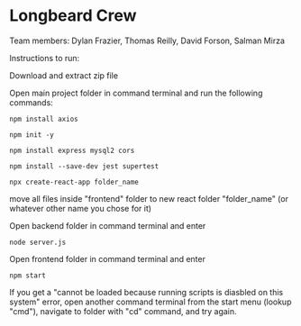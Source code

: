 # Longbeard Crew

Team members: Dylan Frazier, Thomas Reilly, David Forson, Salman Mirza

Instructions to run:

Download and extract zip file

Open main project folder in command terminal and run the following commands:

```
npm install axios

npm init -y

npm install express mysql2 cors

npm install --save-dev jest supertest

npx create-react-app folder_name
```

move all files inside "frontend" folder to new react folder "folder_name" (or whatever other name you chose for it)

Open backend folder in command terminal and enter

```
node server.js
```

Open frontend folder in command terminal and enter 

```
npm start
```

If you get a "cannot be loaded because running scripts is diasbled on this system" error, open another command terminal from the start menu (lookup "cmd"), navigate to folder with "cd" command, and try again.
